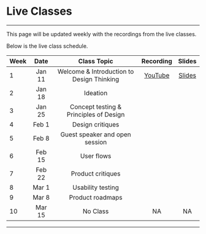 # Live Classes

---

This page will be updated weekly with the recordings from the live classes.

Below is the live class schedule.

| Week  | Date        |  Class Topic                              | Recording | Slides
| :---  |    :----:   |  :----:                                 |   :----:  |    :----:  
| 1    | Jan 11  | Welcome & Introduction to Design Thinking | <a href="https://youtu.be/Wjra-7IZv78" target="_blank"> YouTube</a> | <a href="https://drive.google.com/file/d/1qv98U1WNhFdW1s4zd21hnoBgPJyk_FCA/view?usp=share_link" target="_blank">Slides</a>
| 2 | Jan 18     | Ideation |                                |         | 
| 3 | Jan 25      | Concept testing & Principles of Design    |         | 
| 4 | Feb 1       | Design critiques |                        |         | 
| 5 | Feb 8       | Guest speaker and open session            |         |
| 6 | Feb 15      | User flows                                 |        |
| 7 | Feb 22      | Product critiques                         |         |
| 8 | Mar 1       | Usability testing                         |         |
| 9 | Mar 8       | Product roadmaps                          |         |
| 10 | Mar 15     | No Class                                  |   NA    | NA 

---

